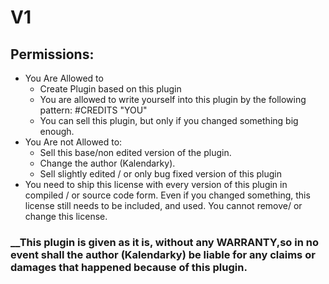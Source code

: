 # V1
## Permissions:
* You Are Allowed to
  * Create Plugin based on this plugin
  * You are allowed to write yourself into this plugin by the following pattern: #CREDITS "YOU"
  * You can sell this plugin, but only if you changed something big enough.
* You Are not Allowed to:
  * Sell this base/non edited version of the plugin.
  * Change the author (Kalendarky).
  * Sell slightly edited / or only bug fixed version of this plugin
* You need to ship this license with every version of this plugin in compiled / or source code form. Even if you changed something, this license still needs to be included, and used. You cannot remove/ or change this license.
### __This plugin is given as it is, without any WARRANTY,so in no event shall the author (Kalendarky) be liable for any claims or damages that happened because of this plugin.
